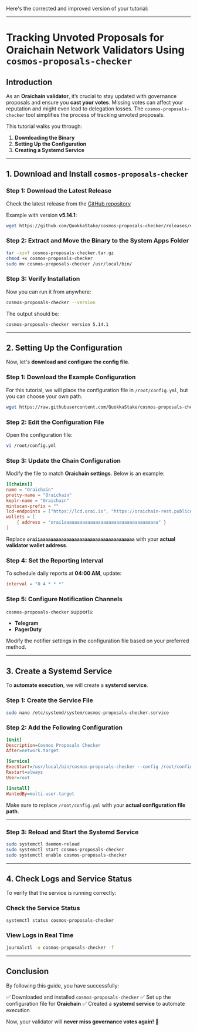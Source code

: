 Here's the corrected and improved version of your tutorial:

---

# **Tracking Unvoted Proposals for Oraichain Network Validators Using `cosmos-proposals-checker`**

## **Introduction**
As an **Oraichain validator**, it’s crucial to stay updated with governance proposals and ensure you **cast your votes**. Missing votes can affect your reputation and might even lead to delegation losses. The `cosmos-proposals-checker` tool simplifies the process of tracking unvoted proposals.

This tutorial walks you through:
1. **Downloading the Binary**
2. **Setting Up the Configuration**
3. **Creating a Systemd Service**

---

## **1. Download and Install `cosmos-proposals-checker`**
### **Step 1: Download the Latest Release**
Check the latest release from the [GitHub repository](https://github.com/QuokkaStake/cosmos-proposals-checker)

Example with version **v5.14.1**:
```sh
wget https://github.com/QuokkaStake/cosmos-proposals-checker/releases/download/v5.14.1/cosmos-proposals-checker_5.14.1_linux_amd64.tar.gz -O cosmos-proposals-checker.tar.gz
```

### **Step 2: Extract and Move the Binary to the System Apps Folder**
```sh
tar -xzvf cosmos-proposals-checker.tar.gz
chmod +x cosmos-proposals-checker
sudo mv cosmos-proposals-checker /usr/local/bin/
```

### **Step 3: Verify Installation**
Now you can run it from anywhere:
```sh
cosmos-proposals-checker --version
```
The output should be:
```
cosmos-proposals-checker version 5.14.1
```

---

## **2. Setting Up the Configuration**
Now, let's **download and configure the config file**.

### **Step 1: Download the Example Configuration**
For this tutorial, we will place the configuration file in `/root/config.yml`, but you can choose your own path.

```sh
wget https://raw.githubusercontent.com/QuokkaStake/cosmos-proposals-checker/5cb45561274c78d9e153919b3bb33e3b3f364231/config.example.toml -O /root/config.yml
```

### **Step 2: Edit the Configuration File**
Open the configuration file:
```sh
vi /root/config.yml
```

### **Step 3: Update the Chain Configuration**
Modify the file to match **Oraichain settings**. Below is an example:

```toml
[[chains]]
name = "Oraichain"
pretty-name = "Oraichain"
keplr-name = "Oraichain"
mintscan-prefix = ""
lcd-endpoints = ["https://lcd.orai.io", "https://oraichain-rest.publicnode.com"]
wallets = [
    { address = "orai1aaaaaaaaaaaaaaaaaaaaaaaaaaaaaaaaaaaa" }
]
```
Replace **`orai1aaaaaaaaaaaaaaaaaaaaaaaaaaaaaaaaaaaa`** with your **actual validator wallet address**.

### **Step 4: Set the Reporting Interval**
To schedule daily reports at **04:00 AM**, update:
```toml
interval = "0 4 * * *"
```

### **Step 5: Configure Notification Channels**
`cosmos-proposals-checker` supports:
- **Telegram**
- **PagerDuty**

Modify the notifier settings in the configuration file based on your preferred method.

---

## **3. Create a Systemd Service**
To **automate execution**, we will create a **systemd service**.

### **Step 1: Create the Service File**
```sh
sudo nano /etc/systemd/system/cosmos-proposals-checker.service
```

### **Step 2: Add the Following Configuration**
```ini
[Unit]
Description=Cosmos Proposals Checker
After=network.target

[Service]
ExecStart=/usr/local/bin/cosmos-proposals-checker --config /root/config.yml
Restart=always
User=root

[Install]
WantedBy=multi-user.target
```
Make sure to replace `/root/config.yml` with your **actual configuration file path**.

---

### **Step 3: Reload and Start the Systemd Service**
```sh
sudo systemctl daemon-reload
sudo systemctl start cosmos-proposals-checker
sudo systemctl enable cosmos-proposals-checker
```

---

## **4. Check Logs and Service Status**
To verify that the service is running correctly:

### **Check the Service Status**
```sh
systemctl status cosmos-proposals-checker
```

### **View Logs in Real Time**
```sh
journalctl -u cosmos-proposals-checker -f
```

---

## **Conclusion**
By following this guide, you have successfully:

✅ Downloaded and installed `cosmos-proposals-checker`
✅ Set up the configuration file for **Oraichain**
✅ Created a **systemd service** to automate execution

Now, your validator will **never miss governance votes again!** 🚀